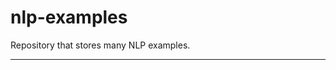 # nlp-examples
Repository that stores many NLP examples.


-----------------------------------------------------------------------
